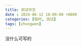 ```yaml
---
title: 测试中文
date : 2024-06-12 10:00:00 +0800
categories: [临时, 测试]
tags: [zhongwen]
---
```


[>_<]:测试

没什么可写的